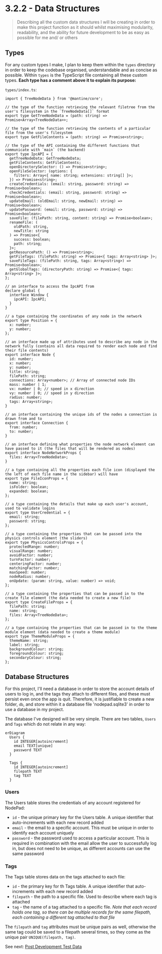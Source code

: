 # 3.2.2 - Data Structures

> Describing all the custom data structures I will be creating in order to make this project function as it should whilst maximising modularity, readability, and the ability for future development to be as easy as possible for me and/ or others

## Types

For any custom types I make, I plan to keep them within the `types` directory in order to keep the codebase organised, understandable and as concise as possible. Within `types` is the TypeScript file containing all these custom types. **Each type has a comment above it to explain its purpose:**

`types/index.ts`:

```tsx
import { TreeNodeData } from '@mantine/core';

// the type of the function retrieving the relevant filetree from the user's filesystem in the `TreeNodeData[]` format
export type GetTreeNodeData = (path: string) => Promise<Array<TreeNodeData>>;

// the type of the function retrieving the contents of a particular file from the user's filesystem
export type GetFileContents = (path: string) => Promise<string>;

// the type of the API containing the different functions that communicate with `main` (the backend)
export type IpcAPI = {
  getTreeNodeData: GetTreeNodeData;
  getFileContents: GetFileContents;
  openDirectorySelector: () => Promise<string>;
  openFileSelector: (options: {
    filters: Array<{ name: string; extensions: string[] }>;
  }) => Promise<string>;
  createCredentials: (email: string, password: string) => Promise<boolean>;
  checkCredentials: (email: string, password: string) => Promise<boolean>;
  updateEmail: (oldEmail: string, newEmail: string) => Promise<boolean>;
  updatePassword: (email: string, password: string) => Promise<boolean>;
  saveFile: (filePath: string, content: string) => Promise<boolean>;
  renameFile: (
    oldPath: string,
    newTitle: string
  ) => Promise<{
    success: boolean;
    path: string;
  }>;
  getResourcePath: () => Promise<string>;
  getFileTags: (filePath: string) => Promise<{ tags: Array<string> }>;
  saveFileTags: (filePath: string, tags: Array<string>) => Promise<boolean>;
  getGlobalTags: (directoryPath: string) => Promise<{ tags: Array<string> }>;
};

// an interface to access the IpcAPI from
declare global {
  interface Window {
    ipcAPI: IpcAPI;
  }
}

// a type containing the coordinates of any node in the network
export type Position = {
  x: number;
  y: number;
};

// an interface made up of attributes used to describe any node in the network fully (contains all data required to render each node and find their file contents)
export interface Node {
  id: number;
  x: number;
  y: number;
  title: string;
  filePath: string;
  connections: Array<number>; // Array of connected node IDs
  mass: number | 1;
  vx: number | 0; // speed in x direction
  vy: number | 0; // speed in y direction
  radius: number;
  tags: Array<string>;
}

// an interface containing the unique ids of the nodes a connection is drawn from and to
export interface Connection {
  from: number;
  to: number;
}

// an interface defining what properties the node network element can have passed to it (the files that will be rendered as nodes)
export interface NodeNetworkProps {
  files: Array<TreeNodeData>;
}

// a type containing all the properties each file icon (displayed the the left of each file name in the sidebar) will have
export type FileIconProps = {
  name: string;
  isFolder: boolean;
  expanded: boolean;
};

// a type containing the details that make up each user's account, used to validate logins
export type UserCredential = {
  email: string;
  password: string;
};

// a type containing the properties that can be passed into the physics controls element (the sliders)
export type PhysicsControlsProps = {
  protectedRange: number;
  visualRange: number;
  avoidFactor: number;
  turnFactor: number;
  centeringFactor: number;
  matchingFactor: number;
  maxSpeed: number;
  nodeRadius: number;
  onUpdate: (param: string, value: number) => void;
};

// a type containing the properties that can be passed in to the create file element (the data needed to create a new file)
export type CreateFileProps = {
  filePath: string;
  name: string;
  files: Array<TreeNodeData>;
};

// a type containing the properties that can be passed in to the theme module element (data needed to create a theme module)
export type ThemeModuleProps = {
  themeName: string;
  label: string;
  backgroundColour: string;
  foregroundColour: string;
  secondaryColour: string;
};
```

## Database Structures

For this project, I'll need a database in order to store the account details of users to log in, and the tags they attach to different files, and these must persist even once the app is quit. Therefore, it is justifiable to create a new folder, `db`, and store within it a database file 'nodepad.sqlite3' in order to use a database in my project.

The database I've designed will be very simple. There are two tables, `Users` and `Tags` which do not relate in any way:

```mermaid
erDiagram
  Users {
    id INTEGER[autoincrement]
    email TEXT[unique]
    password TEXT
  }

  Tags {
    id INTEGER[autoincrement]
    filepath TEXT
    tag TEXT
  }
```

### Users

The Users table stores the credentials of any account registered for NodePad:

- `id` - the unique primary key for the Users table. A unique identifier that auto-increments with each new record added
- `email` - the email to a specific account. This must be unique in order to identify each account uniquely
- `password` - the password used to access a particular account. This is required in combination with the email allow the user to successfully log in, but does not need to be unique, as different accounts can use the same password

### Tags

The Tags table stores data on the tags attached to each file:

- `id` - the primary key for th Tags table. A unique identifier that auto-increments with each new record added
- `filepath` - the path to a specific file. Used to describe where each tag is attached
- `tag` - the name of a tag attached to a specific file. _Note that each record holds one tag, so there can be multiple records for the same filepath, each containing a different tag attached to that file_

The `filepath` and `tag` attributes must be unique pairs as well, otherwise the same tag could be saved to a filepath several times, so they come as the unique pair `UNIQUE(filepath, tag)`.

See next: [Post Development Test Data](./3.2.3-post_development_test_data.md)
